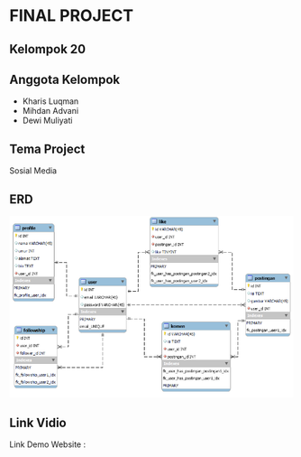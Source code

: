 # **FINAL PROJECT**

**<h2>Kelompok 20</h2>**

**<h2>Anggota Kelompok</h2>**
<ul>
	<li>Kharis Luqman</li>
	<li>Mihdan Advani</li>
	<li>Dewi Muliyati</li>
</ul>

**<h2>Tema Project</h2>**
<p>Sosial Media</p>

**<h2>ERD</h2>**
<img src="public/img/socialmedia-v1-2.png">

**<h2>Link Vidio</h2>**
<p>Link Demo Website : <p>
